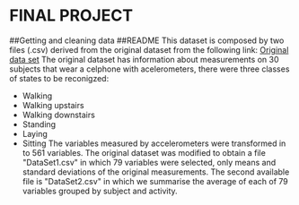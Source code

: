# FINAL PROJECT
##Getting and cleaning data
##README
This dataset is composed by two files (.csv) derived from the original dataset from the following link: [Original data set](https://d396qusza40orc.cloudfront.net/getdata%2Fprojectfiles%2FUCI%20HAR%20Dataset.zip) 
The original dataset has information about measurements on 30 subjects that wear a celphone with acelerometers, there were three classes of states to be reconigzed:
- Walking
- Walking upstairs
- Walking downstairs
- Standing
- Laying
- Sitting
The variables measured by accelerometers were transformed in to 561 variables.
The original dataset was modified to obtain a file "DataSet1.csv" in which 79 variables were selected, only means and standard deviations of the original measurements.
The second available file is "DataSet2.csv" in which we summarise the average of each of 79 variables grouped by subject and activity.